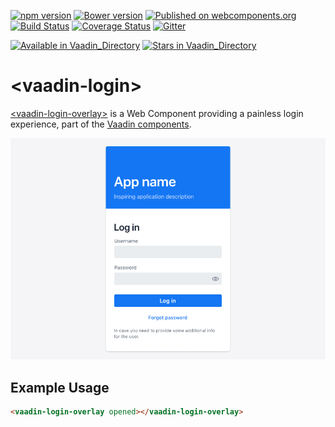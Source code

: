 [![npm version](https://badgen.net/npm/v/@vaadin/vaadin-login)](https://www.npmjs.com/package/@vaadin/vaadin-login)
[![Bower version](https://badgen.net/github/release/vaadin/vaadin-login)](https://github.com/vaadin/vaadin-login/releases)
[![Published on webcomponents.org](https://img.shields.io/badge/webcomponents.org-published-blue.svg)](https://www.webcomponents.org/element/vaadin/vaadin-login)
[![Build Status](https://travis-ci.org/vaadin/vaadin-login.svg?branch=master)](https://travis-ci.org/vaadin/vaadin-login)
[![Coverage Status](https://coveralls.io/repos/github/vaadin/vaadin-login/badge.svg?branch=master)](https://coveralls.io/github/vaadin/vaadin-login?branch=master)
[![Gitter](https://badges.gitter.im/Join%20Chat.svg)](https://gitter.im/vaadin/web-components?utm_source=badge&utm_medium=badge&utm_campaign=pr-badge)

[![Available in Vaadin_Directory](https://img.shields.io/vaadin-directory/v/vaadinvaadin-login.svg)](https://vaadin.com/directory/component/vaadinvaadin-login)
[![Stars in Vaadin_Directory](https://img.shields.io/vaadin-directory/stars/vaadinvaadin-login.svg)](https://vaadin.com/directory/component/vaadinvaadin-login)

# &lt;vaadin-login&gt;

[&lt;vaadin-login-overlay&gt;](https://vaadin.com/components/vaadin-login) is a Web Component providing a painless login experience, part of the [Vaadin components](https://vaadin.com/components).

[<img src="https://raw.githubusercontent.com/vaadin/vaadin-login/master/screenshot.png" width="700" alt="Screenshot of vaadin-login-overlay">](https://vaadin.com/components/vaadin-login)

## Example Usage

```html
<vaadin-login-overlay opened></vaadin-login-overlay>
```
